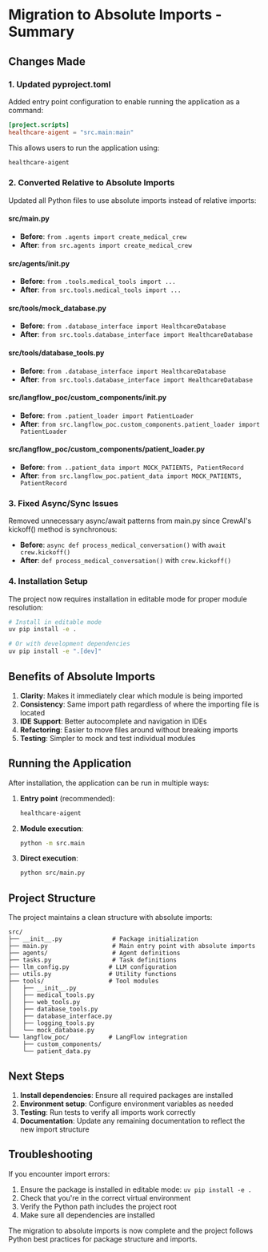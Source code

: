 # Migration to Absolute Imports - Summary

## Changes Made

### 1. Updated pyproject.toml

Added entry point configuration to enable running the application as a command:

```toml
[project.scripts]
healthcare-aigent = "src.main:main"
```

This allows users to run the application using:
```bash
healthcare-aigent
```

### 2. Converted Relative to Absolute Imports

Updated all Python files to use absolute imports instead of relative imports:

#### src/main.py
- **Before**: `from .agents import create_medical_crew`
- **After**: `from src.agents import create_medical_crew`

#### src/agents/__init__.py
- **Before**: `from .tools.medical_tools import ...`
- **After**: `from src.tools.medical_tools import ...`

#### src/tools/mock_database.py
- **Before**: `from .database_interface import HealthcareDatabase`
- **After**: `from src.tools.database_interface import HealthcareDatabase`

#### src/tools/database_tools.py
- **Before**: `from .database_interface import HealthcareDatabase`
- **After**: `from src.tools.database_interface import HealthcareDatabase`

#### src/langflow_poc/custom_components/__init__.py
- **Before**: `from .patient_loader import PatientLoader`
- **After**: `from src.langflow_poc.custom_components.patient_loader import PatientLoader`

#### src/langflow_poc/custom_components/patient_loader.py
- **Before**: `from ..patient_data import MOCK_PATIENTS, PatientRecord`
- **After**: `from src.langflow_poc.patient_data import MOCK_PATIENTS, PatientRecord`

### 3. Fixed Async/Sync Issues

Removed unnecessary async/await patterns from main.py since CrewAI's kickoff() method is synchronous:

- **Before**: `async def process_medical_conversation()` with `await crew.kickoff()`
- **After**: `def process_medical_conversation()` with `crew.kickoff()`

### 4. Installation Setup

The project now requires installation in editable mode for proper module resolution:

```bash
# Install in editable mode
uv pip install -e .

# Or with development dependencies
uv pip install -e ".[dev]"
```

## Benefits of Absolute Imports

1. **Clarity**: Makes it immediately clear which module is being imported
2. **Consistency**: Same import path regardless of where the importing file is located
3. **IDE Support**: Better autocomplete and navigation in IDEs
4. **Refactoring**: Easier to move files around without breaking imports
5. **Testing**: Simpler to mock and test individual modules

## Running the Application

After installation, the application can be run in multiple ways:

1. **Entry point** (recommended):
   ```bash
   healthcare-aigent
   ```

2. **Module execution**:
   ```bash
   python -m src.main
   ```

3. **Direct execution**:
   ```bash
   python src/main.py
   ```

## Project Structure

The project maintains a clean structure with absolute imports:

```
src/
├── __init__.py              # Package initialization
├── main.py                  # Main entry point with absolute imports
├── agents/                  # Agent definitions
├── tasks.py                 # Task definitions
├── llm_config.py           # LLM configuration
├── utils.py                # Utility functions
├── tools/                  # Tool modules
│   ├── __init__.py
│   ├── medical_tools.py
│   ├── web_tools.py
│   ├── database_tools.py
│   ├── database_interface.py
│   ├── logging_tools.py
│   └── mock_database.py
└── langflow_poc/           # LangFlow integration
    ├── custom_components/
    └── patient_data.py
```

## Next Steps

1. **Install dependencies**: Ensure all required packages are installed
2. **Environment setup**: Configure environment variables as needed
3. **Testing**: Run tests to verify all imports work correctly
4. **Documentation**: Update any remaining documentation to reflect the new import structure

## Troubleshooting

If you encounter import errors:

1. Ensure the package is installed in editable mode: `uv pip install -e .`
2. Check that you're in the correct virtual environment
3. Verify the Python path includes the project root
4. Make sure all dependencies are installed

The migration to absolute imports is now complete and the project follows Python best practices for package structure and imports. 